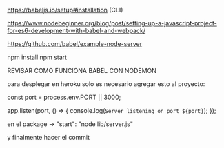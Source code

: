 https://babeljs.io/setup#installation (CLI)

https://www.nodebeginner.org/blog/post/setting-up-a-javascript-project-for-es6-development-with-babel-and-webpack/

https://github.com/babel/example-node-server

npm install
npm start


REVISAR COMO FUNCIONA BABEL CON NODEMON


para desplegar en heroku solo es necesario agregar esto al proyecto:

const port = process.env.PORT || 3000;

app.listen(port, () => {
    console.log(`Server listening on port ${port}`);
});

en el package ->   "start": "node lib/server.js"

y finalmente hacer el commit